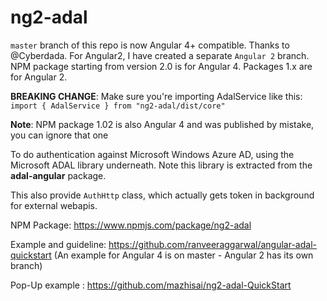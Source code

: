 # ng2-adal

`master` branch of this repo is now Angular 4+ compatible. Thanks to @Cyberdada.
For Angular2, I have created a separate `Angular 2` branch. NPM package starting from version 2.0 is for Angular 4. Packages 1.x are for Angular 2.

**BREAKING CHANGE**: Make sure you're importing AdalService like this: `import { AdalService } from "ng2-adal/dist/core"`

**Note**: NPM package 1.02 is also Angular 4 and was published by mistake, you can ignore that one


To do authentication against Microsoft Windows Azure AD, using the Microsoft ADAL library underneath. Note this library is extracted from the <b>adal-angular</b> package.

This also provide `AuthHttp` class, which actually gets token in background for external webapis.

NPM Package: https://www.npmjs.com/package/ng2-adal

Example and guideline: 
https://github.com/ranveeraggarwal/angular-adal-quickstart (An example for Angular 4 is on master - Angular 2 has its own branch)

Pop-Up example : https://github.com/mazhisai/ng2-adal-QuickStart
